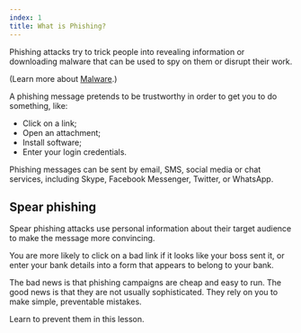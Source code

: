 ```yaml
---
index: 1
title: What is Phishing?
---
```

Phishing attacks try to trick people into revealing information or downloading malware that can be used to spy on them or disrupt their work. 

(Learn more about [Malware](umbrella://lesson/malware).) 

A phishing message pretends to be trustworthy in order to get you to do something, like: 

*	Click on a link;
*	Open an attachment;
*	Install software;
*	Enter your login credentials. 

Phishing messages can be sent by email, SMS, social media or chat services, including Skype, Facebook Messenger, Twitter, or WhatsApp. 

## Spear phishing

Spear phishing attacks use personal information about their target audience to make the message more convincing. 

You are more likely to click on a bad link if it looks like your boss sent it, or enter your bank details into a form that appears to belong to your bank.

The bad news is that phishing campaigns are cheap and easy to run. The good news is that they are not usually sophisticated. They rely on you to make simple, preventable mistakes. 

Learn to prevent them in this lesson.